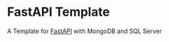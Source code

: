 # FastAPI Template

A Template for [FastAPI](https://fastapi.tiangolo.com/) with MongoDB and SQL Server